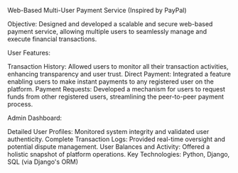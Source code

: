 Web-Based Multi-User Payment Service (Inspired by PayPal)

Objective: Designed and developed a scalable and secure web-based payment service, allowing multiple users to seamlessly manage and execute financial transactions.

User Features:

Transaction History: Allowed users to monitor all their transaction activities, enhancing transparency and user trust.
Direct Payment: Integrated a feature enabling users to make instant payments to any registered user on the platform.
Payment Requests: Developed a mechanism for users to request funds from other registered users, streamlining the peer-to-peer payment process.

Admin Dashboard:

Detailed User Profiles: Monitored system integrity and validated user authenticity.
Complete Transaction Logs: Provided real-time oversight and potential dispute management.
User Balances and Activity: Offered a holistic snapshot of platform operations.
Key Technologies: Python, Django, SQL (via Django's ORM)
